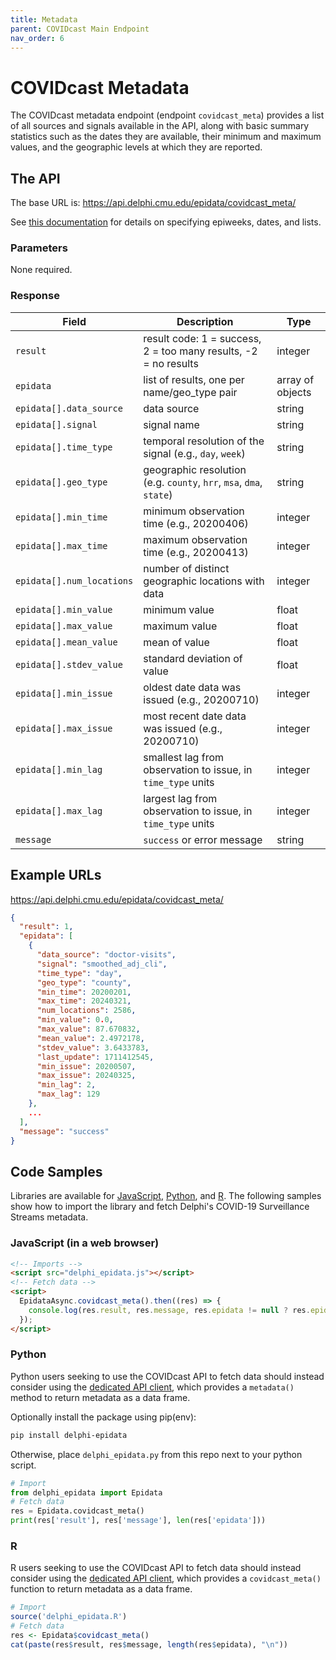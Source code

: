 ```yaml
---
title: Metadata
parent: COVIDcast Main Endpoint
nav_order: 6
---
```


# COVIDcast Metadata

The COVIDcast metadata endpoint (endpoint `covidcast_meta`) provides a list of all
sources and signals available in the API, along with basic summary statistics
such as the dates they are available, their minimum and maximum values, and the
geographic levels at which they are reported.

## The API

The base URL is: https://api.delphi.cmu.edu/epidata/covidcast_meta/

See [this documentation](README.md) for details on specifying epiweeks, dates, and lists.

### Parameters

None required.

### Response

| Field                     | Description                                                         | Type             |
|---------------------------|---------------------------------------------------------------------|------------------|
| `result`                  | result code: 1 = success, 2 = too many results, -2 = no results     | integer          |
| `epidata`                 | list of results, one per name/geo_type pair                         | array of objects |
| `epidata[].data_source`   | data source                                                         | string           |
| `epidata[].signal`        | signal name                                                         | string           |
| `epidata[].time_type`     | temporal resolution of the signal (e.g., `day`, `week`)             | string           |
| `epidata[].geo_type`      | geographic resolution (e.g. `county`, `hrr`, `msa`, `dma`, `state`) | string           |
| `epidata[].min_time`      | minimum observation time (e.g., 20200406)                           | integer          |
| `epidata[].max_time`      | maximum observation time (e.g., 20200413)                           | integer          |
| `epidata[].num_locations` | number of distinct geographic locations with data                   | integer          |
| `epidata[].min_value`     | minimum value                                                       | float            |
| `epidata[].max_value`     | maximum value                                                       | float            |
| `epidata[].mean_value`    | mean of value                                                       | float            |
| `epidata[].stdev_value`   | standard deviation of value                                         | float            |
| `epidata[].min_issue`     | oldest date data was issued (e.g., 20200710)                        | integer          |
| `epidata[].max_issue`     | most recent date data was issued (e.g., 20200710)                   | integer          |
| `epidata[].min_lag`       | smallest lag from observation to issue, in `time_type` units        | integer          |
| `epidata[].max_lag`       | largest lag from observation to issue, in `time_type` units         | integer          |
| `message`                 | `success` or error message                                          | string           |

## Example URLs

https://api.delphi.cmu.edu/epidata/covidcast_meta/

```json
{
  "result": 1,
  "epidata": [
    {
      "data_source": "doctor-visits",
      "signal": "smoothed_adj_cli",
      "time_type": "day",
      "geo_type": "county",
      "min_time": 20200201,
      "max_time": 20240321,
      "num_locations": 2586,
      "min_value": 0.0,
      "max_value": 87.670832,
      "mean_value": 2.4972178,
      "stdev_value": 3.6433783,
      "last_update": 1711412545,
      "min_issue": 20200507,
      "max_issue": 20240325,
      "min_lag": 2,
      "max_lag": 129
    },
    ...
  ],
  "message": "success"
}
```

## Code Samples

Libraries are available for [JavaScript](https://github.com/cmu-delphi/delphi-epidata/blob/main/src/client/delphi_epidata.js), [Python](https://pypi.org/project/delphi-epidata/), and [R](https://github.com/cmu-delphi/delphi-epidata/blob/dev/src/client/delphi_epidata.R).
The following samples show how to import the library and fetch Delphi's COVID-19 Surveillance Streams metadata.

### JavaScript (in a web browser)

````html
<!-- Imports -->
<script src="delphi_epidata.js"></script>
<!-- Fetch data -->
<script>
  EpidataAsync.covidcast_meta().then((res) => {
    console.log(res.result, res.message, res.epidata != null ? res.epidata.length : 0);
  });
</script>
````

### Python

Python users seeking to use the COVIDcast API to fetch data should instead
consider using the [dedicated API client](covidcast_clients.md), which provides
a `metadata()` method to return metadata as a data frame.

Optionally install the package using pip(env):
````bash
pip install delphi-epidata
````

Otherwise, place `delphi_epidata.py` from this repo next to your python script.

````python
# Import
from delphi_epidata import Epidata
# Fetch data
res = Epidata.covidcast_meta()
print(res['result'], res['message'], len(res['epidata']))
````

### R

R users seeking to use the COVIDcast API to fetch data should instead consider
using the [dedicated API client](covidcast_clients.md), which provides a
`covidcast_meta()` function to return metadata as a data frame.

````R
# Import
source('delphi_epidata.R')
# Fetch data
res <- Epidata$covidcast_meta()
cat(paste(res$result, res$message, length(res$epidata), "\n"))
````
